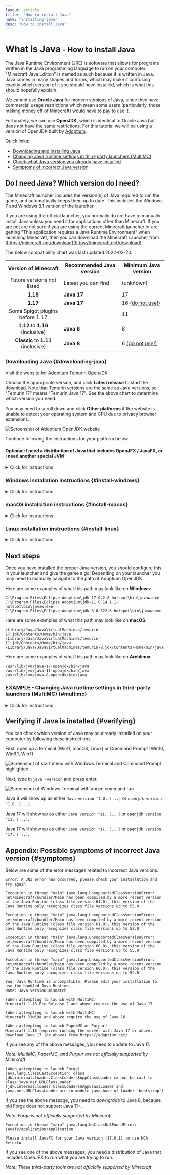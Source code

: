 ```yaml
---
layout: article
title:  "How to install Java"
name: "installing-java"
desc: "How to install Java"
---
```

# What is Java<small> - How to install Java</small>

The Java Runtime Environment (JRE) is software that allows for programs written in the Java programming language to run on your computer. "Minecraft Java Edition" is named as such because it is written in Java. Java comes in many shapes and forms, which may make it confusing exactly which version of it you should have installed, which is what this should hopefully explain.

We cannot use **Oracle Java** for modern versions of Java, since they have commercial usage restrictions which mean some users (particularly, those making money off of Minecraft) would have to pay to use it.

Fortunately, we can use **OpenJDK**, which is identical to Oracle Java but does not have the same restrictions. For this tutorial we will be using a version of OpenJDK built by [Adoptium](https://adoptium.net).

Quick links:

- [Downloading and installing Java](#downloading-java)
- [Changing Java runtime settings in third-party launchers (MultiMC)](#multimc)
- [Check what Java version you already have installed](#verifying)
- [Symptoms of incorrect Java version](#symptoms)

## Do I need Java? Which version do I need?

The Minecraft launcher includes the version(s) of Java required to run the game, and automatically keeps them up to date. This includes the Windows 7 and Windows 8.1 version of the launcher.

If you are using the official launcher, you normally do not have to manually install Java unless you need it for applications other than Minecraft. If you are not are not sure if you are using the correct Minecraft launcher or are getting "This application requires a Java Runtime Environment" when launching Minecraft, then you can download the Minecraft Launcher from [https://minecraft.net/download](https://minecraft.net/download).

The below compatibility chart was last updated 2022-02-20.

| Version of Minecraft | Recommended Java version | Minimum Java version |
|:-:|-|-|
| Future versions not listed | Latest you can find | (unknown) |
| **1.18** | **Java 17** | 17 |
| **1.17** | **Java 17** | 16 [(do not use!)](https://endoflife.date/java) |
| Some Spigot plugins before 1.17 | | 11 |
| **1.12** to **1.16** (inclusive) | **Java 8** | 8 |
| **Classic** to **1.11** (inclusive) | **Java 8** | 6 [(do not use!)](https://endoflife.date/java) |

### Downloading Java {#downloading-java}

Visit the website for [Adoptium Temurin OpenJDK](https://adoptium.net)

Choose the appropriate version, and click **Latest release** to start the download. Note that Temurin versions are the same as Java versions, so "Temurin 17" means "Temurin Java 17". See the above chart to determine which version you need.

You may need to scroll down and click **Other platforms** if the website is unable to detect your operating system and CPU due to privacy browser extensions.

![Screenshot of Adoptium OpenJDK website](/static/images/help/installing-java/adoptium-website.jpg)

Continue following the instructions for your platform below.

#### Optional: I need a distribution of Java that includes OpenJFX / JavaFX, or I need another special JVM

<details><summary>Click for instructions</summary> {{ "

OpenJFX may be needed to run some of the external tools in the Minecraft community, such as MCASelector. However, JFX is no longer included with Java by default.

You can use [Azul Zulu](https://www.azul.com/downloads/?package=jdk#download-openjdk) to obtain a version of Java that includes OpenJFX. You must select **Java Package: JDK FX** on the downloads page.

*Note: These third-party tools requiring OpenJFX are not officially supported by Minecraft*

For other special uses, other distributions of Java are available:

- [Microsoft OpenJDK](https://www.microsoft.com/openjdk) - This is byte-for-byte identical to the one that Minecraft ships with.
- [OpenJDK Source Code](https://openjdk.java.net/) - If you wanted to compile your own Java runtime equivalent to Adoptium Temurin or Microsoft OpenJDK.
- [GraalVM](https://www.graalvm.org/) - Multiple programming language runtime, sometimes used for highly specialized Minecraft server code.
- [IBM Semeru with OpenJ9](https://developer.ibm.com/languages/java/semeru-runtimes/) - Alternative Java runtime that may take up less RAM. Running this with Minecraft has questionable stability, but some have reported success in reducing the memory footprint of large modpacks.

" | markdownify }} </details>

### Windows installation instructions {#install-windows}

<details><summary>Click for instructions</summary> {{ "

Run the installer.

![Screenshot of OpenJDK installer in downloads folder](/static/images/help/installing-java/adoptium-windows/openjdk-installer-1.jpg)

Click **Next**

![Screenshot of OpenJDK installer](/static/images/help/installing-java/adoptium-windows/openjdk-installer-2.jpg)

Make sure that both **Add to PATH** and **Set JAVA_HOME variable** are set to **Will be installed on local hard drive**.

This step is especially important if you intend to run a server or code mods for the game!

![Screenshot of OpenJDK installer with JAVA_HOME variable setting selected](/static/images/help/installing-java/adoptium-windows/openjdk-installer-3.jpg)

The screen should look like this before continuing. Click **Next**

![Screenshot of OpenJDK installer](/static/images/help/installing-java/adoptium-windows/openjdk-installer-4.jpg)

Click **Install**

![Screenshot of OpenJDK installer](/static/images/help/installing-java/adoptium-windows/openjdk-installer-5.jpg)

Click **Yes**

![Screenshot of OpenJDK installer with UAC prompt](/static/images/help/installing-java/adoptium-windows/openjdk-installer-6.jpg)

Wait for it to install...

![Screenshot of OpenJDK installer](/static/images/help/installing-java/adoptium-windows/openjdk-installer-7.jpg)

Click **Finish** to exit the installer.

![Screenshot of OpenJDK installer](/static/images/help/installing-java/adoptium-windows/openjdk-installer-8.jpg)

" | markdownify }} </details>

### macOS installation instructions {#install-macos}

<details><summary>Click for instructions</summary> {{ "

Run the installer.

![Screenshot of OpenJDK installer in downloads tray](/static/images/help/installing-java/adoptium-mac/openjdk-installer-1.jpg)

Click **Continue**

![Screenshot of OpenJDK installer](/static/images/help/installing-java/adoptium-mac/openjdk-installer-2.jpg)

Click **Continue**

![Screenshot of OpenJDK installer](/static/images/help/installing-java/adoptium-mac/openjdk-installer-3.jpg)

Click **Continue**

![Screenshot of OpenJDK installer](/static/images/help/installing-java/adoptium-mac/openjdk-installer-4.jpg)

Click **Install**

![Screenshot of OpenJDK installer](/static/images/help/installing-java/adoptium-mac/openjdk-installer-5.jpg)

Enter your Mac password and click **Install Software**

![Screenshot of OpenJDK installer with Mac password prompt](/static/images/help/installing-java/adoptium-mac/openjdk-installer-6.jpg)

Wait for it to finish installing...

![Screenshot of OpenJDK installer](/static/images/help/installing-java/adoptium-mac/openjdk-installer-7.jpg)

Click **Close** to exit the installer.

![Screenshot of OpenJDK installer](/static/images/help/installing-java/adoptium-mac/openjdk-installer-8.jpg)

" | markdownify }} </details>

### Linux installation instructions {#install-linux}

<details><summary>Click for instructions</summary> {{ "

Open a terminal

![KDE menu with terminal selected](/static/images/help/installing-java/linux/install-java-1.jpg)

Install Java with your package manager.

##### Ubuntu / Debian / Pop!\_OS / Linux Mint

To install Java 17, 11, 8 respectively, choose one of these commands:
```
sudo apt install openjdk-17-jdk
sudo apt install openjdk-11-jdk
sudo apt install openjdk-8-jdk
```

There are also PPAs available for Adoptium.

##### Fedora

To install Java 17, 11, 8 respectively, choose one of these commands:
```
sudo dnf install java-latest-openjdk.x86_64
sudo dnf install java-11-openjdk.x86_64
sudo dnf install java-1.8.0-openjdk.x86_64
```

##### Archlinux / EndeavorOS / Manjaro

To install Java 17, 11, 8 respectively, choose one of these commands:
```
sudo pacman -S jdk-openjdk
sudo pacman -S jdk11-openjdk
sudo pacman -S jdk8-openjdk
```

##### RHEL / CentOS / RockyLinux / Amazon Linux

To install Java 17, 11, 8 respectively, choose one of these commands:
```
sudo yum install java-17-openjdk
sudo yum install java-11-openjdk
sudo yum install java-1.8.0-openjdk
```

If your distro does not support Java, the Microsoft OpenJDK or Adoptium downloads can be used on all distros.

![Terminal with install command typed in](/static/images/help/installing-java/linux/install-java-2.jpg)

![Terminal with install command executed](/static/images/help/installing-java/linux/install-java-3.jpg)

You may need to adjust which Java version is chosen. To do so:

##### Ubuntu / Debian / Pop!\_OS / Linux Mint

To show available Java versions:
```
update-java-alternatives --list
```
To switch to use Java 17 by default:
```
sudo update-java-alternatives --set java-1.17.0-openjdk-amd64
```

##### Fedora / RHEL / CentOS / RockyLinux / Amazon Linux

```
sudo alternatives --config java
```

Follow the interactive prompt

##### Archlinux / EndeavorOS / Manjaro

To show available Java versions:
```
archlinux-java status
```
To switch to use Java 17 by default:
```
sudo archlinux-java set java-17-openjdk
```

![Terminal with Java alternatives command executed](/static/images/help/installing-java/linux/install-java-4.jpg)

" | markdownify }} </details>


## Next steps

Once you have installed the proper Java version, you should configure this in your launcher and give the game a go! Depending on your launcher you may need to manually navigate to the path of Adoptium OpenJDK.

Here are some examples of what this path may look like on **Windows**:

```
C:\Program Files\Eclipse Adoptium\jdk-17.0.2.8-hotspot\bin\javaw.exe
C:\Program Files\Eclipse Adoptium\jdk-11.0.14.1.1-hotspot\bin\javaw.exe
C:\Program Files\Eclipse Adoptium\jdk-8.0.322.6-hotspot\bin\javaw.exe
```

Here are some examples of what this path may look like on **macOS**:

```
/Library/Java/JavaVirtualMachines/temurin-17.jdk/Contents/Home/bin/java
/Library/Java/JavaVirtualMachines/temurin-11.jdk/Contents/Home/bin/java
/Library/Java/JavaVirtualMachines/temurin-8.jdk/Contents/Home/bin/java
```

Here are some examples of what this path may look like on **Archlinux**:

```
/usr/lib/jvm/java-17-openjdk/bin/java
/usr/lib/jvm/java-11-openjdk/bin/java
/usr/lib/jvm/java-8-openjdk/bin/java
```

### EXAMPLE - Changing Java runtime settings in third-party launchers (MultiMC) {#multimc}

<details><summary>Click for instructions</summary> {{ "

*Note: MultiMC is not officially supported by Minecraft*

The main reason you would want to manually install Java is to enable the use of third-party launchers that do not bundle Java. Here is how you would do this in MultiMC. Other launchers will have a similar process.

Launch MultiMC, and click either **Edit Instance** or **Settings**.

**Important:** Use `Settings` only if you wish to switch *all* your instances to a specific Java version. Upgrading to Java 17 will break any pre-1.17 Forge instances!

![Settings button in MultiMC](/static/images/help/installing-java/multimc/java-in-multimc-1.jpg)

Click **Settings**, go under the **Java** tab, check **✅ Java Installation**, then click **Browse...**

![Java settings in MultiMC](/static/images/help/installing-java/multimc/java-in-multimc-2.jpg)

You may be able to auto-detect Java installations by clicking **Auto-detect...**.

Otherwise, locate `javaw.exe`:

![Browsing for Java executable](/static/images/help/installing-java/multimc/java-in-multimc-3.jpg)

Run the sanity check to ensure you did everything correctly.

![Java sanity check in MultiMC](/static/images/help/installing-java/multimc/java-in-multimc-4.jpg)

" | markdownify }} </details>

## Verifying if Java is installed {#verifying}

You can check which version of Java may be already installed on your computer by following these instructions.

First, open up a terminal (Win11, macOS, Linux) or Command Prompt (Win10, Win8.1, Win7)

![Screenshot of start menu with Windows Terminal and Command Prompt highlighted](/static/images/help/installing-java/verifying/verifying-1.jpg)

Next, type in `java -version` and press enter.

![Screenshot of Windows Terminal with above command run](/static/images/help/installing-java/verifying/verifying-2.jpg)

Java 8 will show up as either `Java version "1.8. [...]` or `openjdk version "1.8. [...]`.

Java 17 will show up as either `Java version "11. [...]` or `openjdk version "11. [...]`.

Java 17 will show up as either `Java version "17. [...]` or `openjdk version "17. [...]`.

## Appendix: Possible symptoms of incorrect Java version {#symptoms}

Below are some of the error messages related to incorrect Java versions.

```
Error: A JNI error has occurred, please check your installation and try again
```
```
Exception in thread "main" java.lang.UnsupportedClassVersionError: net/minecraft/bundler/Main has been compiled by a more recent version of the Java Runtime (class file version 61.0), this version of the Java Runtime only recognizes class file versions up to 55.0

Exception in thread "main" java.lang.UnsupportedClassVersionError: net/minecraft/bundler/Main has been compiled by a more recent version of the Java Runtime (class file version 61.0), this version of the Java Runtime only recognizes class file versions up to 52.0

Exception in thread "main" java.lang.UnsupportedClassVersionError: net/minecraft/bundler/Main has been compiled by a more recent version of the Java Runtime (class file version 60.0), this version of the Java Runtime only recognizes class file versions up to 55.0

Exception in thread "main" java.lang.UnsupportedClassVersionError: net/minecraft/bundler/Main has been compiled by a more recent version of the Java Runtime (class file version 60.0), this version of the Java Runtime only recognizes class file versions up to 52.0
```
```
Your Java Runtime is incompatible. Please edit your installation to use the bundled Java Runtime.
Name: Java version mismatch
```
```
(When attempting to launch with MultiMC)
Minecraft 1.18 Pre Release 2 and above require the use of Java 17
```
```
(When attempting to launch with MultiMC)
Minecraft 21w19a and above require the use of Java 16
```
```
(When attempting to launch PaperMC or Purpur)
Minecraft 1.18 requires running the server with Java 17 or above. Download Java 17 (or above) from https://adoptium.net/
```

If you see any of the above messages, you need to update to Java 17.

*Note: MultiMC, PaperMC, and Purpur are not officially supported by Minecraft*

```
(When attempting to launch Forge)
java.lang.ClassCastException: class jdk.internal.loader.ClassLoaders$AppClassLoader cannot be cast to class java.net.URLClassLoader (jdk.internal.loader.ClassLoaders$AppClassLoader and java.net.URLClassLoader are in module java.base of loader 'bootstrap')
```

If you see the above message, you need to *downgrade* to Java 8, because old Forge does not support Java 11+.

*Note: Forge is not officially supported by Minecraft*

```
Exception in thread "main" java.lang.NoClassDefFoundError: javafx/application/Application
```

```
Please install JavaFX for your Java version (17.0.1) to use MCA Selector
```

If you see one of the above messages, you need a distribution of Java that includes OpenJFX to run what you are trying to run.

*Note: These third-party tools are not officially supported by Minecraft*
